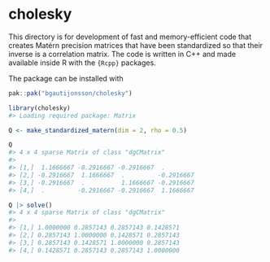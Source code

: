 
<!-- README.md is generated from README.Rmd. Please edit that file -->

# cholesky

This directory is for development of fast and memory-efficient code that
creates Matérn precision matrices that have been standardized so that
their inverse is a correlation matrix. The code is written in C++ and
made available inside R with the `{Rcpp}` packages.

The package can be installed with

``` r
pak::pak("bgautijonsson/cholesky")
```

``` r
library(cholesky)
#> Loading required package: Matrix
```

``` r
Q <- make_standardized_matern(dim = 2, rho = 0.5)
```

``` r
Q
#> 4 x 4 sparse Matrix of class "dgCMatrix"
#>                                                 
#> [1,]  1.1666667 -0.2916667 -0.2916667  .        
#> [2,] -0.2916667  1.1666667  .         -0.2916667
#> [3,] -0.2916667  .          1.1666667 -0.2916667
#> [4,]  .         -0.2916667 -0.2916667  1.1666667
```

``` r
Q |> solve()
#> 4 x 4 sparse Matrix of class "dgCMatrix"
#>                                             
#> [1,] 1.0000000 0.2857143 0.2857143 0.1428571
#> [2,] 0.2857143 1.0000000 0.1428571 0.2857143
#> [3,] 0.2857143 0.1428571 1.0000000 0.2857143
#> [4,] 0.1428571 0.2857143 0.2857143 1.0000000
```
